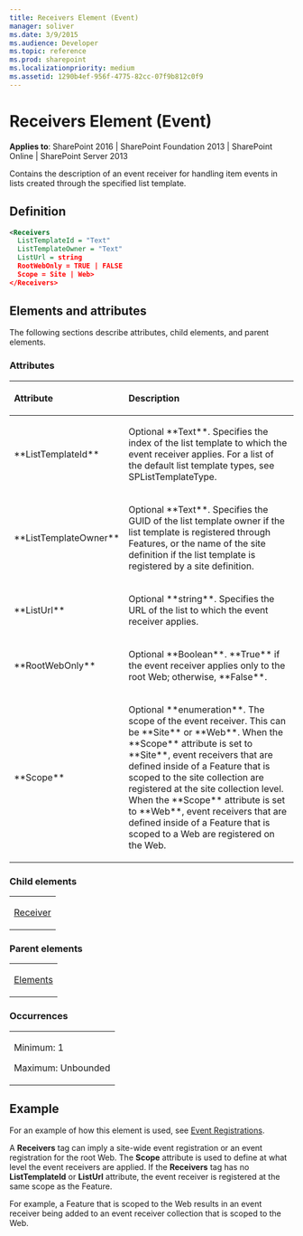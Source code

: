 ```yaml
---
title: Receivers Element (Event)
manager: soliver
ms.date: 3/9/2015
ms.audience: Developer
ms.topic: reference
ms.prod: sharepoint
ms.localizationpriority: medium
ms.assetid: 1290b4ef-956f-4775-82cc-07f9b812c0f9
---
```


# Receivers Element (Event)

**Applies to**: SharePoint 2016 | SharePoint Foundation 2013 | SharePoint Online | SharePoint Server 2013

Contains the description of an event receiver for handling item events in lists created through the specified list template.

## Definition

```XML
<Receivers
  ListTemplateId = "Text"
  ListTemplateOwner = "Text"
  ListUrl = string
  RootWebOnly = TRUE | FALSE
  Scope = Site | Web>
</Receivers>
```

## Elements and attributes

The following sections describe attributes, child elements, and parent elements.

### Attributes

<table>
<colgroup>
<col width="20%" />
<col width="80%" />
</colgroup>
<thead>
<tr class="header">
<th align="left"><p>Attribute</p></th>
<th align="left"><p>Description</p></th>
</tr>
</thead>
<tbody>
<tr class="odd">
<td align="left"><p>**ListTemplateId**</p></td>
<td align="left"><p>Optional **Text**. Specifies the index of the list template to which the event receiver applies. For a list of the default list template types, see <span sdata="cer" target="T:Microsoft.SharePoint.SPListTemplateType"><span class="nolink">SPListTemplateType</span></span>.</p></td>
</tr>
<tr class="even">
<td align="left"><p>**ListTemplateOwner**</p></td>
<td align="left"><p>Optional **Text**. Specifies the GUID of the list template owner if the list template is registered through Features, or the name of the site definition if the list template is registered by a site definition.</p></td>
</tr>
<tr class="odd">
<td align="left"><p>**ListUrl**</p></td>
<td align="left"><p>Optional **string**. Specifies the URL of the list to which the event receiver applies.</p></td>
</tr>
<tr class="even">
<td align="left"><p>**RootWebOnly**</p></td>
<td align="left"><p>Optional **Boolean**. **True** if the event receiver applies only to the root Web; otherwise, **False**.</p></td>
</tr>
<tr class="odd">
<td align="left"><p>**Scope**</p></td>
<td align="left"><p>Optional **enumeration**. The scope of the event receiver. This can be **Site** or **Web**. When the **Scope** attribute is set to **Site**, event receivers that are defined inside of a Feature that is scoped to the site collection are registered at the site collection level. When the **Scope** attribute is set to **Web**, event receivers that are defined inside of a Feature that is scoped to a Web are registered on the Web.</p></td>
</tr>
</tbody>
</table>


### Child elements

<table>
<colgroup>
<col width="100%" />
</colgroup>
<tbody>
<tr class="odd">
<td align="left"><p><a href="receiver-element-event.md">Receiver</a></p></td>
</tr>
</tbody>
</table>

### Parent elements

<table>
<colgroup>
<col width="100%" />
</colgroup>
<tbody>
<tr class="odd">
<td align="left"><p><a href="elements-element-event.md">Elements</a></p></td>
</tr>
</tbody>
</table>

### Occurrences

<table>
<colgroup>
<col width="100%" />
</colgroup>
<tbody>
<tr class="odd">
<td align="left"><p>Minimum: 1</p>
<p>Maximum: Unbounded</p></td>
</tr>
</tbody>
</table>


## Example

For an example of how this element is used, see [Event Registrations](event-registrations.md).

A **Receivers** tag can imply a site-wide event registration or an event registration for the root Web. The **Scope** attribute is used to define at what level the event receivers are applied. If the **Receivers** tag has no **ListTemplateId** or **ListUrl** attribute, the event receiver is registered at the same scope as the Feature. 

For example, a Feature that is scoped to the Web results in an event receiver being added to an event receiver collection that is scoped to the Web.

<br/>








